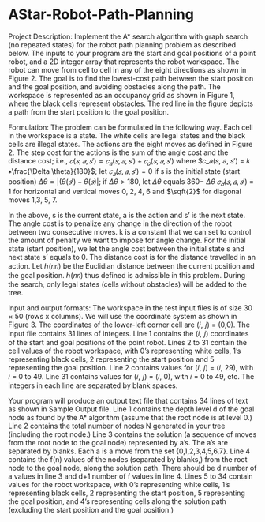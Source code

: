 # AStar-Robot-Path-Planning
<script src="https://cdn.jsdelivr.net/npm/mathjax@3/es5/tex-mml-chtml.js"></script>

Project Description: 
Implement the A* search algorithm with graph search (no repeated states) for the robot path planning problem as described below. The inputs to your program are the start and goal positions of a point robot, and a 2D integer array that represents the robot workspace. The robot can move from cell to cell in any of the eight directions as shown in Figure 2. The goal is to find the lowest-cost path between the start position and the goal position, and avoiding obstacles along the path. The workspace is represented as an occupancy grid as shown in Figure 1, where the black cells represent obstacles. The red line in the figure depicts a path from the start position to the goal position.

Formulation: 
The problem can be formulated in the following way. Each cell in the workspace is a state. The white cells are legal states and the black cells are illegal states. The actions are the eight moves as defined in Figure 2. The step cost for the actions is the sum of the angle cost and the distance cost; i.e.,
$𝑐(𝑠, 𝑎, 𝑠′) = 𝑐_𝑎(𝑠, 𝑎, 𝑠′) + 𝑐_𝑑(𝑠, 𝑎, 𝑠′)$
where
$𝑐_𝑎(𝑠, 𝑎, 𝑠′) = 𝑘 ∗\frac{\Delta \theta}{180}$; let $𝑐_𝑎(𝑠, 𝑎, 𝑠′) = 0$ if s is the initial state (start position)
$\Delta \theta= |(\theta(𝑠′)− \theta(𝑠)|$; if $\Delta \theta > 180$, let $\Delta \theta$ equals 360− $\Delta \theta$
$𝑐_𝑑(𝑠, 𝑎, 𝑠′)$ = 1 for horizontal and vertical moves 0, 2, 4, 6 and $\sqft{2}$ for diagonal moves 1,3, 5, 7.

In the above, s is the current state, a is the action and s’ is the next state. The angle cost is to penalize any change in the direction of the robot between two consecutive moves. k is a constant that we can set to control the amount of penalty we want to impose for angle change. For the initial state (start position), we let the angle cost between the initial state s and next state s’ equals to 0. The distance cost is for the distance travelled in an action. Let ℎ(𝑛𝑛) be the Euclidian distance between the current position and the goal position. ℎ(𝑛𝑛) thus defined is admissible in this problem. During the search, only legal states (cells without obstacles) will be added to the tree.

Input and output formats: 
The workspace in the test input files is of size 30 × 50 (rows x columns). We will use the coordinate system as shown in Figure 3. The coordinates of the lower-left corner cell are (𝑖, 𝑗) = (0,0). The input file contains 31 lines of integers. Line 1 contains the (𝑖, 𝑗) coordinates of the start and goal positions of the point robot. Lines 2 to 31 contain the cell values of the robot workspace, with 0’s representing white cells, 1’s representing black cells, 2 representing the start position and 5 representing the goal position. Line 2 contains values for (𝑖, 𝑗) = (𝑖, 29), with 𝑖 = 0 to 49. Line 31 contains values for (𝑖, 𝑗) = (𝑖, 0), with 𝑖 = 0 to 49, etc. The integers in each line are separated by blank spaces.

Your program will produce an output text file that contains 34 lines of text as shown in Sample Output file. Line 1 contains the depth level d of the goal node as found by the A* algorithm (assume that the root node is at level 0.) Line 2 contains the total number of nodes N generated in your tree (including the root node.) Line 3 contains the solution (a sequence of moves from the root node to the goal node) represented by a’s. The a’s are separated by blanks. Each a is a move from the set {0,1,2,3,4,5,6,7}. Line 4 contains the f(n) values of the nodes (separated by blanks,) from the root node to the goal node, along the solution path. There should be d number of a values in line 3 and d+1 number of f values in line 4. Lines 5 to 34 contain values for the robot workspace, with 0’s representing white cells, 1’s representing black cells, 2 representing the start position, 5 representing the goal position, and 4’s representing cells along the solution path (excluding the start position and the goal position.)
